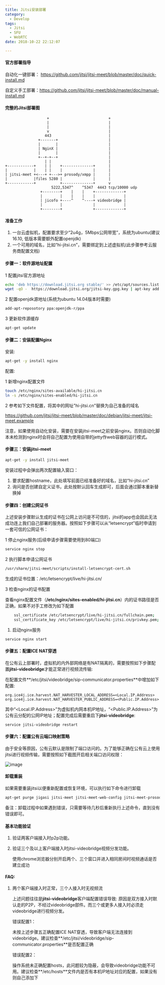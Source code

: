 ```yaml
---
title: Jitsi安装部署
category:
  - Develop
tags:
  - Jitsi
  - SFU
  - WebRTC
date: 2018-10-22 22:12:07

---
```


#### 官方部署指导

自动化一键部署： https://github.com/jitsi/jitsi-meet/blob/master/doc/quick-install.md

自定义手工部署：https://github.com/jitsi/jitsi-meet/blob/master/doc/manual-install.md

#### 完整的Jitsi部署图

```
                   +                           +
                   |                           |
                   |                           |
                   v                           |
                  443                          |
               +-------+                       |
               |       |                       |
               | NginX |                       |
               |       |                       |
               +--+-+--+                       |
                  | |                          |
+------------+    | |    +--------------+      |
|            |    | |    |              |      |
| jitsi-meet +<---+ +--->+ prosody/xmpp |      |
|            |files 5280 |              |      |
+------------+           +--------------+      v
                     5222,5347^    ^5347  4443 tcp/10000 udp
                +--------+    |    |    +-------------+
                |        |    |    |    |             |
                | jicofo +----^    ^----+ videobridge |
                |        |              |             |
                +--------+              +-------------+
```



#### 准备工作

1. 一台云虚拟机，配置要求至少“2u4g，5Mbps公网带宽”，系统为ubuntu(建议16.10, 低版本需要额外配置openjdk)
2. 一个可用的域名，比如“hi-jitsi.cn”，需要绑定到上述虚拟机(此步骤参考云服务商配置文档)



#### 步骤一：软件源地址配置

1 配置jitsi官方源地址

```bash
echo 'deb https://download.jitsi.org stable/' >> /etc/apt/sources.list.d/jitsi-stable.list
wget -qO -  https://download.jitsi.org/jitsi-key.gpg.key | apt-key add -
```

2 配置openjdk源地址(系统为ubuntu 14.04版本时需要)

```bash
add-apt-reposotory ppa:openjdk-r/ppa
```

3 更新软件源缓存

```bash
apt-get update
```

#### 步骤二：安装配置Nginx

安装:

```bash
apt-get -y install nginx
```

配置:

1 新增nginx配置文件

```bash
touch /etc/nginx/sites-available/hi-jitsi.cn
ln -s /etc/nginx/sites-enabled/hi-jitsi.cn
```

2 参考如下文件配置，将其中的网址"hi-jitsi.cn"替换为自己准备的域名

https://github.com/jitsi/jitsi-meet/blob/master/doc/debian/jitsi-meet/jitsi-meet.example

注意，如果使用自动化安装，需要在安装jitsi-meet之前安装nginx。否则自动化脚本未检测到nginx时会将自己配置为使用自带的jetty作web容器的运行模式。

#### 步骤三：安装jitsi-meet

```bash
apt-get -y install jitsi-meet
```

安装过程中会弹出两次配置输入窗口：

1. 要求配置hostname，此处填写前面已经准备好的域名，比如“hi-jitsi.cn”
2. 询问是否创建自定义证书，此处按默认回车生成即可，后面会通过脚本重新替换掉

#### 步骤四：创建公网证书

上述安装步骤默认生成的证书在公网上访问是不可信的，jitsi的app也会因此无法成功连上我们自己部署的服务器。按照如下步骤可以从“letsencrypt”临时申请到一套可信的公网证书：

1 停止nginx服务(后续申请步骤需要使用到80端口)

```bash
service nginx stop
```

2 执行脚本申请公网证书

```bash
/usr/share/jitsi-meet/scripts/install-letsencrypt-cert.sh
```

生成的证书位置：/etc/letsencrypt/live/hi-jitsi.cn/

3 检查nginx的证书配置

查看nginx配置文件（**/etc/nginx/sites-enabled/hi-jitsi.cn**）内的证书路径是否正确，如果不对手工修改为如下配置

```bash
    ssl_certificate /etc/letsencrypt/live/hi-jitsi.cn/fullchain.pem;
    ssl_certificate_key /etc/letsencrypt/live/hi-jitsi.cn/privkey.pem;
```

1. 启动nginx服务

```bash
service nginx start
```

#### 步骤五：配置ICE NAT穿透

在公有云上部署时，虚拟机的内外部网络是有NAT隔离的，需要按照如下步骤配置**jitsi-videobridge**才能正常进行视频流传输:

在配置文件**/etc/jitsi/videobridge/sip-communicator.properties**中增加如下配置:

```properties
org.ice4j.ice.harvest.NAT_HARVESTER_LOCAL_ADDRESS=<Local.IP.Address>
org.ice4j.ice.harvest.NAT_HARVESTER_PUBLIC_ADDRESS=<Public.IP.Address>
```

其中“<Local.IP.Address>”为虚拟机内网本机IP地址，“<Public.IP.Address>”为公有云分配的公网IP地址；配置完成后需要重启下**jitsi-videobridge**:

```bash
service jitsi-videobridge restart
```

#### 步骤六：配置公有云端口映射策略

由于安全等原因，公有云默认是限制了端口访问的。为了能够正确在公有云上使用jitsi进行视频传输，需要按照如下截图开启相关端口访问权限：

![image](https://user-images.githubusercontent.com/1132482/47277421-086e0f80-d5f3-11e8-863d-1eeae07bf546.png)

#### 卸载重装

如果需要重装jitsi以便重新配置或恢复环境，可以执行如下命令进行卸载

```bash
apt-get purge jigasi jitsi-meet jitsi-meet-web-config jitsi-meet-prosody jitsi-meet-web jicofo jitsi-videobridge
```

备注：卸载过程中如果遇到错误，只需要等待几秒后重新执行上述命令，直到没有错误即可。

#### 基本功能验证

1. 验证两客户端接入时p2p功能。
2. 验证三个及以上客户端接入时jitsi-videobridge视频分发功能。



   使用chrome浏览器分别开启两个、三个窗口并进入相同房间时视频通话是否建立成功

#### FAQ:

1. 两个客户端接入时正常，三个人接入时无视频流

   上述问题往往是**jitsi-videobridge**客户端配置错误导致: 原因是双方接入时默认走的P2P，不经过videobridge部件。而三个或更多人接入时必须走videobridge进行视频分发。

   错误配置1：

   未按上述步骤五正确配置ICE NAT穿透，导致客户端无法连接到videobridge。建议检查**/etc/jitsi/videobridge/sip-communicator.properties**是否配置正确

   错误配置2：

   操作系统未正确配置hosts，此问题较为隐蔽，会导致videobridge功能不可用。建议检查**/etc/hosts**文件内是否有本机IP地址对应的配置，如果没有则自己添加下
